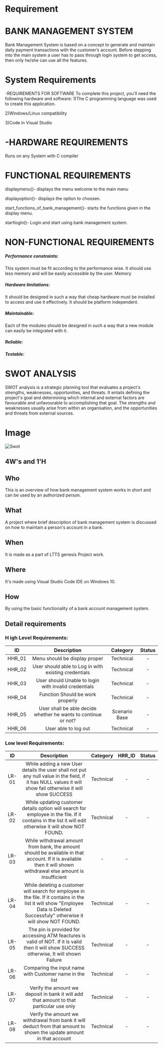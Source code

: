# Requirement

# BANK MANAGEMENT SYSTEM

Bank Management System is based on a concept to generate and maintain daily payment transactions with the customer’s account. Before stepping into the main system a user has to pass through login system to get access, then only he/she can use all the features.

# System Requirements
-REQUIREMENTS FOR SOFTWARE To complete this project, you'll need the following hardware and software:
1)The C programming language was used to create this application.

2)Windows/Linux compatibility

3)Code in Visual Studio

# -HARDWARE REQUIREMENTS
Runs on any System with C compiler

# FUNCTIONAL REQUIREMENTS

displaymenu()- displays the menu welcome to the main menu

displayoption()- displays the option to choosen.

start_functions_of_bank_management()- starts the functions given in the display menu.

startlogin()- Login and start using bank management system. 

# NON-FUNCTIONAL REQUIREMENTS
<h5>Performance constraints:</h5>
 This system must be fit according to the performance wise. It should
use less memory and will be easily accessible by the user. Memory

<h5>Hardware limitations:</h5>
 It should be designed in such a way that cheap hardware must be
installed to access and use it effectively. It should be platform independent.

<h5>Maintainable:</h5>
 Each of the modules should be designed in such a way that a new
module can easily be integrated with it.

<h5> Reliable:</h5>

<h5>Testable:</h5>

# SWOT ANALYSIS

SWOT analysis is a strategic planning tool that evaluates a project's strengths, weaknesses, opportunities, and threats. It entails defining the project's goal and determining which internal and external factors are favourable and unfavourable to accomplishing that goal. The strengths and weaknesses usually arise from within an organisation, and the opportunities and threats from external sources.

# Image
![Swot](https://github.com/YuvarajDakhane/SDLC_Team29_Alpha-Challengers/blob/master/Others/swot.jpg)

## 4W's and 1'H

## Who  

This is an overview of how bank management system works in short and can be used by an authorized person.

## What

A project where brief description of bank management system is discussed on how to maintain a person's account in a bank.

## When

It is made as a part of LTTS genesis Project work.

## Where

It's made using Visual Studio Code IDE on Windows 10.

## How

By using the basic functionality of a bank account management system.


## Detail requirements
### H igh Level Requirements:

| ID | Description	  | Category  | Status  |
| :---:   | :-: | :-: |  :-: | 
| HHR_01 | Menu should be display proper | Technical | - |
| HHR_02 | User should able to Log in with existing credentials  | Technical | - |
| HHR_03 | User should Unable to login with invalid credentials  | Technical | - |
| HHR_04 | Function Should be work properly | Technical | - |
| HHR_05 | User shall be able decide whether he wants to continue or not?	| Scenario Base | - |
| HHR_06 | User able to log out	| Technical | - |



### Low level Requirements:

| ID | Description	  | Category | HRR_ID | Status  |
| :---:   | :-: | :-: |  :-: | :-: |
| LR-01 | While adding a new User details the user shall not put any null value in the field, if it has NULL values it will show fail otherwise it will show SUCCESS | Technical | - | - |
| LR-02 | While updating customer details option will search for employee in the file. If it contains in the list it will edit otherwise it will show NOT FOUND.| Technical | - | - |
| LR-03 | While withdrawal amount from bank, the amount should be available in that account. If it is available then it will shown withdrawal else amount is insufficient | - | - |
| LR-04 | While deleting a customer will search for employee in the file. If it contains in the list it will show "Employee Data is Deleted Successfuly" otherwise it will show NOT FOUND.  | Technical | - | - |
| LR-05 | The pin is provided for accessing ATM feactures is valid of NOT. If it is valid then it will show SUCCESS otherwise, It will shown Failure| Technical | - | - |
| LR-06 | Comparing the input name with Customer name in the list| Technical | - | - |
| LR-07 | Verify the amount we deposit in bank it will add that amount to that particular use only| Technical | - | - |
| LR-08 | Verify the amount we withdrawal from bank it will deduct from that amount to shown the update amount in that account| Technical | - | - |





